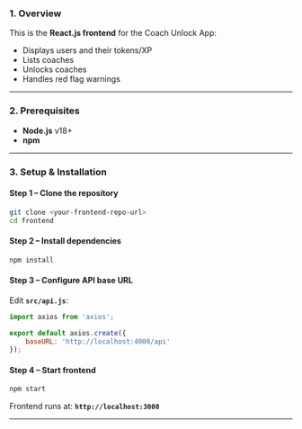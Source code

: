 ### **1. Overview**

This is the **React.js frontend** for the Coach Unlock App:

* Displays users and their tokens/XP
* Lists coaches
* Unlocks coaches
* Handles red flag warnings

---

### **2. Prerequisites**

* **Node.js** v18+
* **npm**

---

### **3. Setup & Installation**

#### **Step 1 – Clone the repository**

```bash
git clone <your-frontend-repo-url>
cd frontend
```

#### **Step 2 – Install dependencies**

```bash
npm install
```

#### **Step 3 – Configure API base URL**

Edit **`src/api.js`**:

```javascript
import axios from 'axios';

export default axios.create({
    baseURL: 'http://localhost:4000/api'
});
```

#### **Step 4 – Start frontend**

```bash
npm start
```

Frontend runs at:
**`http://localhost:3000`**

---
